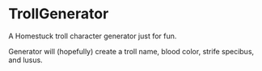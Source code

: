 # TrollGenerator
A Homestuck troll character generator just for fun.

Generator will (hopefully) create a troll name, blood color, strife specibus, and lusus.
